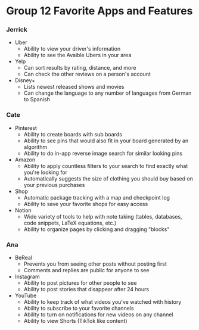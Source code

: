 # Group 12 Favorite Apps and Features 

### Jerrick
* Uber
    * Ability to view your driver's information
    * Ability to see the Avaible Ubers in your area
* Yelp
    * Can sort results by rating, distance, and more
    * Can check the other reviews on a person's account
* Disney+
    * Lists newest released shows and movies
    * Can change the language to any number of languages from German to Spanish
    
### Cate
* Pinterest
    * Ability to create boards with sub boards
    * Ability to see pins that would also fit in your board generated by an algorithm
    * Ability to do in-app reverse image search for similar looking pins
* Amazon
    * Ability to apply countless filters to your search to find exactly what you're looking for
    * Automatically suggests the size of clothing you should buy based on your previous purchases
* Shop
    * Automatic package tracking with a map and checkpoint log
    * Ability to save your favorite shops for easy access
* Notion
    * Wide variety of tools to help with note taking (tables, databases, code snippets, LaTeX equations, etc.)
    * Ability to organize pages by clicking and dragging "blocks"

### Ana
* BeReal
    * Prevents you from seeing other posts without posting first
    * Comments and replies are public for anyone to see
* Instagram
    * Ability to post pictures for other people to see
    * Ability to post stories that disappear after 24 hours
* YouTube
    * Ability to keep track of what videos you've watched with history
    * Ability to subscribe to your favorite channels
    * Ability to turn on notifications for new videos on any channel
    * Ability to view Shorts (TikTok like content)